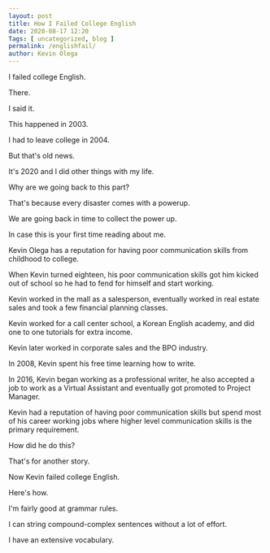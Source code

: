 ```yaml
--- 
layout: post 
title: How I Failed College English
date: 2020-08-17 12:20
Tags: [ uncategorized, blog ]
permalink: /englishfail/ 
author: Kevin Olega 
--- 
```

I failed college English.

There.

I said it.

This happened in 2003.

I had to leave college in 2004.

But that's old news.

It's 2020 and I did other things with my life.

Why are we going back to this part?

That's because every disaster comes with a powerup.

We are going back in time to collect the power up.

In case this is your first time reading about me.

Kevin Olega has a reputation for having poor communication skills from childhood to college.

When Kevin turned eighteen, his poor communication skills got him kicked out of school so he had to fend for himself and start working.

Kevin worked in the mall as a salesperson, eventually worked in real estate sales and took a few financial planning classes.

Kevin worked for a call center school, a Korean English academy, and did one to one tutorials for extra income.

Kevin later worked in corporate sales and the BPO industry.

In 2008, Kevin spent his free time learning how to write.

In 2016, Kevin began working as a professional writer, he also accepted a job to work as a Virtual Assistant and eventually got promoted to Project Manager.

Kevin had a reputation of having poor communication skills but spend most of his career working jobs where higher level communication skills is the primary requirement.

How did he do this?

That's for another story.

Now Kevin failed college English.

Here's how.

I'm fairly good at grammar rules.

I can string compound-complex sentences without a lot of effort.

I have an extensive vocabulary.